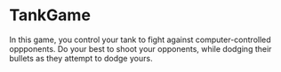 # TankGame
In this game, you control your tank to fight against computer-controlled oppponents. Do your best to shoot your opponents, while dodging their bullets as they attempt to dodge yours.

